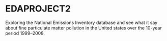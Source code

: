 # EDAPROJECT2
Exploring the National Emissions Inventory database and see what it say about fine particulate matter pollution in the United states over the 10-year period 1999–2008.
